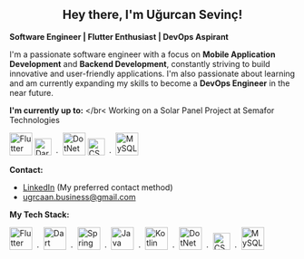 <h2 align="center"> Hey there, I'm Uğurcan Sevinç!</h2>

**Software Engineer | Flutter Enthusiast | DevOps Aspirant**

I'm a passionate software engineer with a focus on **Mobile Application Development** and **Backend Development**, constantly striving to build innovative and user-friendly applications. I'm also passionate about learning and am currently expanding my skills to become a **DevOps Engineer** in the near future.

**I'm currently up to:** </br<
Working on a Solar Panel Project at Semafor Technologies

<p align="left">
  <a href="https://flutter.dev/" target="_blank"><img src="https://github.com/ugurcan-sevinc/ugurcan-sevinc/assets/69902076/3b08a1e3-ce16-4beb-b2b5-95b2b2b97798" alt="Flutter" title="Flutter" width="40" height="40" /></a>
  <a href="https://dart.dev/" target="_blank"><img src="https://github.com/ugurcan-sevinc/ugurcan-sevinc/assets/69902076/e9e4e00e-633f-4776-ab9a-d078610a0328" alt="Dart" title="Dart" width="30" height="30" /></a>
  &nbsp;&middot;&nbsp;
  <a href="https://dotnet.microsoft.com/en-us/apps/aspnet" target="_blank"><img src="https://github.com/ugurcan-sevinc/ugurcan-sevinc/assets/69902076/19758f36-6b53-41cc-a8d4-bca6b81e9049" alt="DotNet" title="DotNet" width="40" height="40" /></a>
  <a href="https://learn.microsoft.com/en-us/dotnet/csharp/" target="_blank"><img src="https://github.com/ugurcan-sevinc/ugurcan-sevinc/assets/69902076/24345772-741d-451c-9ad5-cb9506687c52" alt="CSharp" title="CSharp" width="30" height="30" /></a>
  &nbsp;&middot;&nbsp;
  <a href="https://www.mysql.com/" target="_blank"><img src="https://github.com/ugurcan-sevinc/ugurcan-sevinc/assets/69902076/182f1b90-90ba-42f2-a06d-4a6055af5514" alt="MySQL" title="MySQL" width="40" height="40" /></a>
</p>

**Contact:**

*  [LinkedIn](https://linkedin.com/in/ugrcaan) (My preferred contact method)
*  ugrcaan.business@gmail.com

**My Tech Stack:**

<p align="left">
  <a href="https://flutter.dev/" target="_blank"><img src="https://github.com/ugurcan-sevinc/ugurcan-sevinc/assets/69902076/3b08a1e3-ce16-4beb-b2b5-95b2b2b97798" alt="Flutter" title="Flutter" width="40" height="40" /></a>
  &nbsp;&middot;&nbsp;
  <a href="https://dart.dev/" target="_blank"><img src="https://github.com/ugurcan-sevinc/ugurcan-sevinc/assets/69902076/e9e4e00e-633f-4776-ab9a-d078610a0328" alt="Dart" title="Dart" width="40" height="40" /></a>
  &nbsp;&middot;&nbsp;
  <a href="https://spring.io/" target="_blank"><img src="https://github.com/ugurcan-sevinc/ugurcan-sevinc/assets/69902076/024ba102-c565-4d81-b42f-149718a78879" alt="Spring" title="Spring" width="40" height="40" /></a>
  &nbsp;&middot;&nbsp;
  <a href="https://www.java.com/" target="_blank"><img src="https://github.com/ugurcan-sevinc/ugurcan-sevinc/assets/69902076/69bcb80c-94a9-4004-9da7-514939d56bd9" alt="Java" title="Java" width="40" height="40" /></a>
  &nbsp;&middot;&nbsp;
  <a href="https://kotlinlang.org/" target="_blank"><img src="https://github.com/ugurcan-sevinc/ugurcan-sevinc/assets/69902076/4c306c7b-7d7b-44e7-a2e8-763e08fc49d0" alt="Kotlin" title="Kotlin" width="40" height="40" /></a>
  &nbsp;&middot;&nbsp;
  <a href="https://dotnet.microsoft.com/en-us/apps/aspnet" target="_blank"><img src="https://github.com/ugurcan-sevinc/ugurcan-sevinc/assets/69902076/19758f36-6b53-41cc-a8d4-bca6b81e9049" alt="DotNet" title="DotNet" width="40" height="40" /></a>
  &nbsp;&middot;&nbsp;
  <a href="https://learn.microsoft.com/en-us/dotnet/csharp/" target="_blank"><img src="https://github.com/ugurcan-sevinc/ugurcan-sevinc/assets/69902076/24345772-741d-451c-9ad5-cb9506687c52" alt="CSharp" title="CSharp" width="30" height="30" /></a>
  &nbsp;&middot;&nbsp;
  <a href="https://www.mysql.com/" target="_blank"><img src="https://github.com/ugurcan-sevinc/ugurcan-sevinc/assets/69902076/182f1b90-90ba-42f2-a06d-4a6055af5514" alt="MySQL" title="MySQL" width="40" height="40" /></a>

</p>


<!--
**My Projects:**

*  [News Application](https://github.com/ugurcan-sevinc/ProjectNews)
*  [Todo Application](https://github.com/ugurcan-sevinc/OneTaskMan)
*  [Scooter Renting Application Demo](https://github.com/ugurcan-sevinc/ProjectSFinal)
*  [QReader](https://github.com/ugurcan-sevinc/QReader)
*  [Calculator](https://github.com/ugurcan-sevinc/Calculator)
*  [Sentiment-Analysis (iOS)](https://github.com/ugurcan-sevinc/Sentiment-Analysis)
*  [Learning API](https://github.com/ugurcan-sevinc/LearningAPI)
-->

